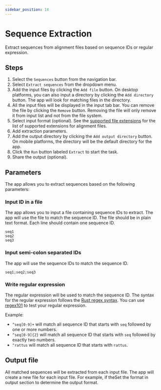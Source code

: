 ```yaml
---
sidebar_position: 14
---
```


# Sequence Extraction

Extract sequences from alignment files based on sequence IDs or regular expression.

## Steps

1. Select the `Sequences` button from the navigation bar.
2. Select `Extract sequences` from the dropdown menu.
3. Add the input files by clicking the `Add file` button. On desktop platforms, you can also input a directory by clicking the `Add directory` button. The app will look for matching files in the directory.
4. All the input files will be displayed in the input tab bar. You can remove the file by clicking the `Remove` button. Removing the file will only remove it from input list and not from the file system.
5. Select input format (optional). See the [supported file extensions](./general#supported-file-extensions) for the list of supported extensions for alignment files.
6. Add extraction parameters.
7. Add the output directory by clicking the `Add output directory` button. On mobile platforms, the directory will be the default directory for the app.
8. Click the `Run` button labeled `Extract` to start the task.
9. Share the output (optional).

## Parameters

The app allows you to extract sequences based on the following parameters:

### Input ID in a file

The app allows you to input a file containing sequence IDs to extract. The app will use the file to match the sequence ID. The file should be in plain text format. Each line should contain one sequence ID.

```plaintext
seq1
seq2
seq3
```

### Input semi-colon separated IDs

The app will use the sequence IDs to match the sequence ID.

```plaintext
seq1;seq2;seq3
```

### Write regular expression

The regular expression will be used to match the sequence ID. The syntax for the regular expression follows the [Rust regex syntax](https://docs.rs/regex/1.6.1/regex/#syntax). You can use [regex101](https://regex101.com/) to test your regular expression.

Example:

- `^seq[0-9]+` will match all sequence ID that starts with `seq` followed by one or more numbers.
- `^seq[0-9]{2}` will match all sequence ID that starts with `seq` followed by exactly two numbers.
- `^rattus` will match all sequence ID that starts with `rattus`.

## Output file

All matched sequences will be extracted from each input file. The app will create a new file for each input file. For example, if theSet the format in output section to determine the output format.
